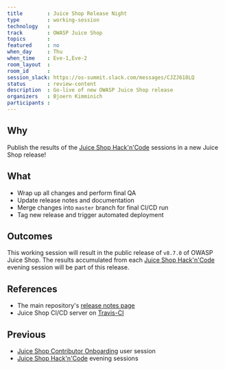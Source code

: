 ```yaml
---
title        : Juice Shop Release Night
type         : working-session
technology   :
track        : OWASP Juice Shop
topics       :
featured     : no
when_day     : Thu
when_time    : Eve-1,Eve-2
room_layout  :
room_id      :
session_slack: https://os-summit.slack.com/messages/CJZJ618LQ
status       : review-content
description  : Go-live of new OWASP Juice Shop release
organizers   : Bjoern Kimminich
participants :
---
```


## Why

Publish the results of the
[Juice Shop Hack'n'Code](/tracks/owasp-juice-shop/working-sessions/juice-shop-hackathon/)
sessions in a new Juice Shop release!

## What

* Wrap up all changes and perform final QA
* Update release notes and documentation
* Merge changes into `master` branch for final CI/CD run
* Tag new release and trigger automated deployment

## Outcomes

This working session will result in the public release of `v8.7.0` of
OWASP Juice Shop. The results accumulated from each
[Juice Shop Hack'n'Code](/tracks/owasp-juice-shop/working-sessions/juice-shop-hackathon1/)
evening session will be part of this release.

## References

* The main repository's
  [release notes page](https://github.com/bkimminich/juice-shop/releases)
* Juice Shop CI/CD server on
  [Travis-CI](https://travis-ci.org/bkimminich/juice-shop)

## Previous

* [Juice Shop Contributor Onboarding](/tracks/owasp-juice-shop/user-sessions/juice-shop-contributor-onboarding/)
  user session
* [Juice Shop Hack'n'Code](/tracks/owasp-juice-shop/working-sessions/juice-shop-hackathon1/)
  evening sessions
